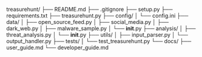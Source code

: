 treasurehunt/
├── README.md
├── .gitignore
├── setup.py
├── requirements.txt
├── treasurehunt.py
├── config/
│   └── config.ini
├── data/
│   ├── open_source_feed.py
│   ├── social_media.py
│   ├── dark_web.py
│   ├── malware_sample.py
│   └── __init__.py
├── analysis/
│   ├── threat_analysis.py
│   └── __init__.py
├── utils/
│   ├── input_parser.py
│   └── output_handler.py
├── tests/
│   └── test_treasurehunt.py
└── docs/
    ├── user_guide.md
    └── developer_guide.md